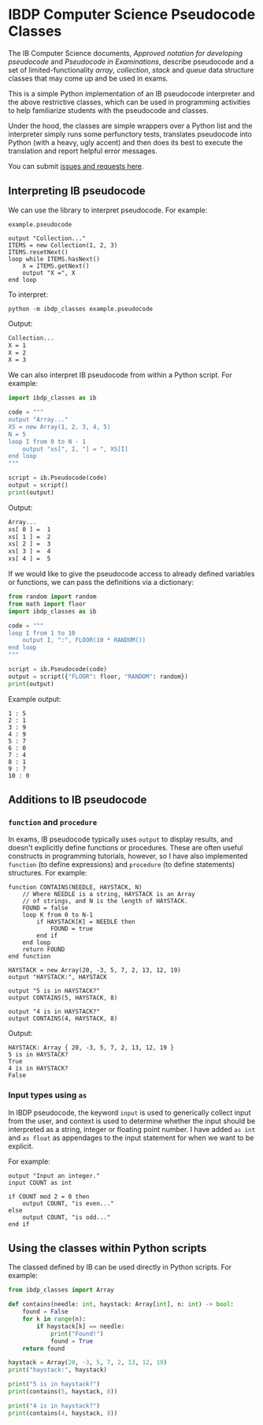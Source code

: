 # IBDP Computer Science Pseudocode Classes

The IB Computer Science documents, *Approved notation for developing pseudocode* and *Pseudocode in Examinations*, describe pseudocode and a set of limited-functionality *array*, *collection*, *stack* and *queue* data structure classes that may come up and be used in exams.

This is a simple Python implementation of an IB pseudocode interpreter and the above restrictive classes, which can be used in programming activities to help familiarize students with the pseudocode and classes.

Under the hood, the classes are simple wrappers over a Python list and the interpreter simply runs some perfunctory tests, translates pseudocode into Python (with a heavy, ugly accent) and then does its best to execute the translation and report helpful error messages. 

You can submit [issues and requests here](https://github.com/ram6ler/ibdp_classes/issues).


## Interpreting IB pseudocode

We can use the library to interpret pseudocode. For example:

`example.pseudocode`
```text
output "Collection..."
ITEMS = new Collection(1, 2, 3)
ITEMS.resetNext()
loop while ITEMS.hasNext()
    X = ITEMS.getNext()
    output "X =", X
end loop
```

To interpret:

```
python -m ibdp_classes example.pseudocode
```

Output:

```txt
Collection...
X = 1
X = 2
X = 3
```

We can also interpret IB pseudocode from within a Python script. For example:

```python
import ibdp_classes as ib

code = """
output "Array..."
XS = new Array(1, 2, 3, 4, 5)
N = 5
loop I from 0 to N - 1
    output "xs[", I, "] = ", XS[I]
end loop
"""

script = ib.Pseudocode(code)
output = script()
print(output)
```

Output:

```txt
Array...
xs[ 0 ] =  1
xs[ 1 ] =  2
xs[ 2 ] =  3
xs[ 3 ] =  4
xs[ 4 ] =  5
```

If we would like to give the pseudocode access to already defined variables or functions, we can pass the definitions via a dictionary:

```python
from random import random
from math import floor
import ibdp_classes as ib

code = """
loop I from 1 to 10
    output I, ":", FLOOR(10 * RANDOM())
end loop
"""

script = ib.Pseudocode(code)
output = script({"FLOOR": floor, "RANDOM": random})
print(output)
```

Example output:

```text
1 : 5
2 : 1
3 : 9
4 : 9
5 : 7
6 : 0
7 : 4
8 : 1
9 : 7
10 : 0
```

## Additions to IB pseudocode

### `function` and `procedure`

In exams, IB pseudocode typically uses `output` to display results, and doesn't explicitly define functions or procedures. These are often useful constructs in programming tutorials, however, so I have also implemented `function` (to define expressions) and `procedure` (to define statements) structures. For example:

```text
function CONTAINS(NEEDLE, HAYSTACK, N)
    // Where NEEDLE is a string, HAYSTACK is an Array
    // of strings, and N is the length of HAYSTACK.
    FOUND = false
    loop K from 0 to N-1
        if HAYSTACK[K] = NEEDLE then
            FOUND = true
        end if
    end loop
    return FOUND
end function

HAYSTACK = new Array(20, -3, 5, 7, 2, 13, 12, 19)
output "HAYSTACK:", HAYSTACK

output "5 is in HAYSTACK?"
output CONTAINS(5, HAYSTACK, 8)

output "4 is in HAYSTACK?"
output CONTAINS(4, HAYSTACK, 8)
```

Output:

```
HAYSTACK: Array { 20, -3, 5, 7, 2, 13, 12, 19 }
5 is in HAYSTACK?
True
4 is in HAYSTACK?
False
```

### Input types using `as`

In IBDP pseudocode, the keyword `input` is used to generically collect input from the user, and context is used to determine whether the input should be interpreted as a string, integer or floating point number. I have added `as int` and `as float` as appendages to the input statement for when we want to be explicit.

For example:

```
output "Input an integer."
input COUNT as int

if COUNT mod 2 = 0 then
    output COUNT, "is even..."
else
    output COUNT, "is odd..."
end if
```

## Using the classes within Python scripts

The classed defined by IB can be used directly in Python scripts. For example:

```python
from ibdp_classes import Array

def contains(needle: int, haystack: Array[int], n: int) -> bool:
    found = False
    for k in range(n):
        if haystack[k] == needle:
            print("Found!")
            found = True
    return found

haystack = Array(20, -3, 5, 7, 2, 13, 12, 19)
print("haystack:", haystack)

print("5 is in haystack?")
print(contains(5, haystack, 8))

print("4 is in haystack?")
print(contains(4, haystack, 8))
```

